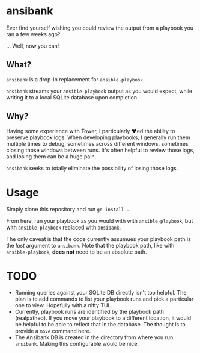 # ansibank

Ever find yourself wishing you could review the output from a playbook you ran a few weeks ago?

... Well, now you can!

## What?

`ansibank` is a drop-in replacement for `ansible-playbook`.

`ansibank` streams your `ansible-playbook` output as you would expect, while writing it to a local SQLite
database upon completion.

## Why?

Having some experience with Tower, I particularly :heart:ed the ability to preserve playbook logs. When
developing playbooks, I generally run them multiple times to debug, sometimes across different windows,
sometimes closing those windows between runs. It's often helpful to review those logs, and losing them
can be a huge pain.

`ansibank` seeks to totally eliminate the possibility of losing those logs.

# Usage

Simply clone this repository and run `go install .`.

From here, run your playbook as you would with with `ansible-playbook`, but with `ansible-playbook`
replaced with `ansibank`.

The only caveat is that the code currently assumues your playbook path is the _last_ argument to `ansibank`.
Note that the playbook path, like with `ansible-playbook`, **does not** need to be an absolute path.

# TODO

* Running queries against your SQLite DB directly isn't too helpful. The plan is to add commands to list
  your playbook runs and pick a particular one to view. Hopefully with a nifty TUI.
* Currently, playbook runs are identified by the playbook path (realpathed). If you move your playbook to
  a different location, it would be helpful to be able to reflect that in the database. The thought is to
  provide a `move` command here.
* The Ansibank DB is created in the directory from where you run `ansibank`. Making this configurable would
  be nice.
